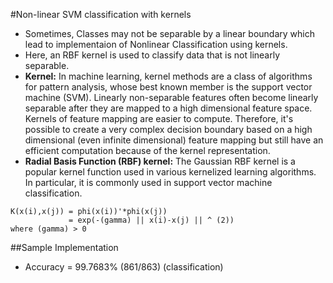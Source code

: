 #Non-linear SVM classification with kernels

- Sometimes, Classes may not be separable by a linear boundary which lead to implementaion of Nonlinear Classification using kernels.
- Here, an RBF kernel is used to classify data that is not linearly separable.
- **Kernel:** In machine learning, kernel methods are a class of algorithms for pattern analysis, whose best known member is the support vector machine (SVM). Linearly non-separable features often become linearly separable after they are mapped to a high dimensional feature space. Kernels of feature mapping are easier to compute. Therefore, it's possible to create a very complex decision boundary based on a high dimensional (even infinite dimensional) feature mapping but still have an efficient computation because of the kernel representation.
- **Radial Basis Function (RBF) kernel:** The Gaussian RBF kernel is a popular kernel function used in various kernelized learning algorithms. In particular, it is commonly used in support vector machine classification.
```
K(x(i),x(j)) = phi(x(i))'*phi(x(j))
             = exp(-(gamma) || x(i)-x(j) || ^ (2))
where (gamma) > 0
```
##Sample Implementation
- Accuracy = 99.7683% (861/863) (classification)

